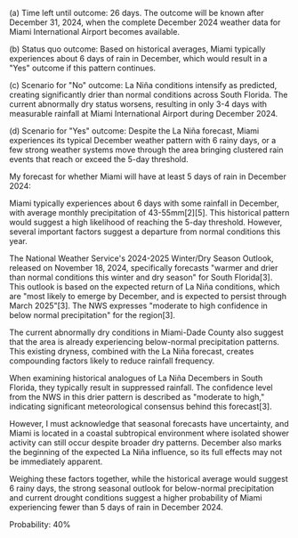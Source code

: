 (a) Time left until outcome: 26 days. The outcome will be known after December 31, 2024, when the complete December 2024 weather data for Miami International Airport becomes available.

(b) Status quo outcome: Based on historical averages, Miami typically experiences about 6 days of rain in December, which would result in a "Yes" outcome if this pattern continues.

(c) Scenario for "No" outcome: La Niña conditions intensify as predicted, creating significantly drier than normal conditions across South Florida. The current abnormally dry status worsens, resulting in only 3-4 days with measurable rainfall at Miami International Airport during December 2024.

(d) Scenario for "Yes" outcome: Despite the La Niña forecast, Miami experiences its typical December weather pattern with 6 rainy days, or a few strong weather systems move through the area bringing clustered rain events that reach or exceed the 5-day threshold.

My forecast for whether Miami will have at least 5 days of rain in December 2024:

Miami typically experiences about 6 days with some rainfall in December, with average monthly precipitation of 43-55mm[2][5]. This historical pattern would suggest a high likelihood of reaching the 5-day threshold. However, several important factors suggest a departure from normal conditions this year.

The National Weather Service's 2024-2025 Winter/Dry Season Outlook, released on November 18, 2024, specifically forecasts "warmer and drier than normal conditions this winter and dry season" for South Florida[3]. This outlook is based on the expected return of La Niña conditions, which are "most likely to emerge by December, and is expected to persist through March 2025"[3]. The NWS expresses "moderate to high confidence in below normal precipitation" for the region[3].

The current abnormally dry conditions in Miami-Dade County also suggest that the area is already experiencing below-normal precipitation patterns. This existing dryness, combined with the La Niña forecast, creates compounding factors likely to reduce rainfall frequency.

When examining historical analogues of La Niña Decembers in South Florida, they typically result in suppressed rainfall. The confidence level from the NWS in this drier pattern is described as "moderate to high," indicating significant meteorological consensus behind this forecast[3].

However, I must acknowledge that seasonal forecasts have uncertainty, and Miami is located in a coastal subtropical environment where isolated shower activity can still occur despite broader dry patterns. December also marks the beginning of the expected La Niña influence, so its full effects may not be immediately apparent.

Weighing these factors together, while the historical average would suggest 6 rainy days, the strong seasonal outlook for below-normal precipitation and current drought conditions suggest a higher probability of Miami experiencing fewer than 5 days of rain in December 2024.

Probability: 40%